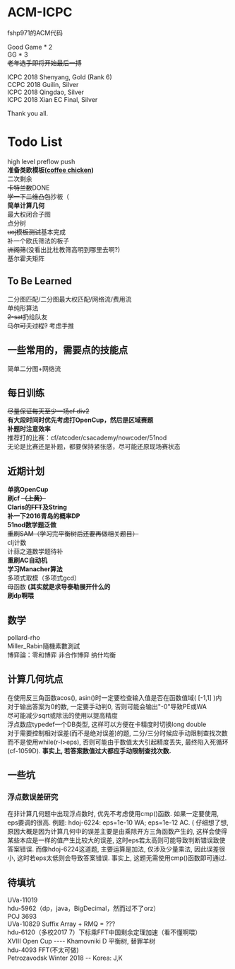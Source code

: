 # ACM-ICPC
fshp971的ACM代码<br>

Good Game * 2<br>
GG * 3<br>
~~老年选手即将开始最后一搏~~<br>

ICPC 2018 Shenyang, Gold (Rank 6)<br>
CCPC 2018 Guilin, Silver<br>
ICPC 2018 Qingdao, Silver<br>
ICPC 2018 Xian EC Final, Silver<br>

Thank you all.<br>

# Todo List
high level preflow push<br>
**准备类欧模板([coffee chicken](https://ac.nowcoder.com/acm/contest/view-submission?submissionId=32154316))**<br>
二次剩余<br>
~~卡特兰数~~DONE<br>
~~学一下二维凸包~~抄板（<br>
**简单计算几何**<br>
最大权闭合子图<br>
点分树<br>
~~uoj模板测试~~基本完成<br>
补一个欧氏筛法的板子<br>
~~洲阁筛~~(没看出比杜教筛高明到哪里去啊?)<br>
基尔霍夫矩阵<br>

## To Be Learned
二分图匹配/二分图最大权匹配/网络流/费用流<br>
单纯形算法<br>
~~2-sat~~扔给队友<br>
~~马尔可夫过程?~~ 考虑手推<br>

## 一些常用的，需要点的技能点
简单二分图+网络流<br>

## 每日训练
~~尽量保证每天至少一场cf div2~~<br>
**有大段时间时优先考虑打OpenCup，然后是区域赛题**<br>
**补题时注意效率**<br>
推荐打的比赛：cf/atcoder/csacademy/nowcoder/51nod<br>
无论是比赛还是补题，都要保持紧张感，尽可能还原现场赛状态<br>

## 近期计划
**单挑OpenCup**<br>
**刷cf ~~（上黄）~~** <br>
**Claris的~~FFT~~及String**<br>
**补一下2016青岛的概率DP**<br>
**51nod数学题泛做**<br>
~~重刷SAM（学习完平衡树后还要再做相关题目）~~<br>
clj计数<br>
计蒜之道数学题待补<br>
**重刷AC自动机**<br>
**学习Manacher算法**<br>
多项式取模（多项式gcd）<br>
母函数 **(其实就是求导泰勒展开什么的**<br>
**刷dp啊喂**<br>

## 数学
pollard-rho<br>
Miller\_Rabin隨機素數測試<br>
博弈論：零和博弈 非合作博弈 纳什均衡<br>

## 计算几何坑点
在使用反三角函数acos(), asin()时一定要检查输入值是否在函数值域( [-1,1] )内<br>
对于输出答案为0的数, 一定要手动判0, 否则可能会输出"-0"导致PE或WA<br>
尽可能减少sqrt或除法的使用以提高精度<br>
浮点数应typedef一个DB类型, 这样可以方便在卡精度时切换long double<br>
对于需要控制相对误差(而不是绝对误差)的题, 二分/三分时候应手动限制查找次数而不是使用while(r-l\>eps), 否则可能由于数值太大引起精度丢失, 最终陷入死循环(cf-1059D). **事实上, 若答案数值过大都应手动限制查找次数.**<br>

## 一些坑

### 浮点数误差研究
在非计算几何题中出现浮点数时, 优先不考虑使用cmp()函数. 如果一定要使用, eps要调的很高.
例题: hdoj-6224: eps=1e-10 WA; eps=1e-12 AC.
( 仔细想了想, 原因大概是因为计算几何中的误差主要是由乘除开方三角函数产生的,
  这样会使得某些本应是一样的值产生比较大的误差, 这时eps若太高则可能导致判断错误致使答案错误.
  而像hdoj-6224这道题, 主要运算是加法, 仅涉及少量乘法, 因此误差很小, 这时若eps太低则会导致答案错误.
  事实上, 这题无需使用cmp()函数即可通过.

## 待填坑
UVa-11019<br>
hdu-5962（dp，java，BigDecimal，然而过不了orz）<br>
POJ 3693<br>
UVa-10829 Suffix Array + RMQ = ???<br>
hdu-6120（多校2017 7）下标乘FFT中国剩余定理加速（看不懂啊喂）<br>
XVIII Open Cup ---- Khamovniki D 平衡树, 替罪羊树<br>
hdu-4093 FFT(不太可做)<br>
Petrozavodsk Winter 2018 -- Korea: J,K<br>
